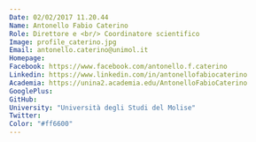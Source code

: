 ```yaml
---
Date: 02/02/2017 11.20.44
Name: Antonello Fabio Caterino
Role: Direttore e <br/> Coordinatore scientifico
Image: profile_caterino.jpg
Email: antonello.caterino@unimol.it
Homepage: 
Facebook: https://www.facebook.com/antonello.f.caterino
Linkedin: https://www.linkedin.com/in/antonellofabiocaterino
Academia: https://unina2.academia.edu/AntonelloFabioCaterino
GooglePlus: 
GitHub: 
University: "Università degli Studi del Molise" 
Twitter: 
Color: "#ff6600"
---
```

